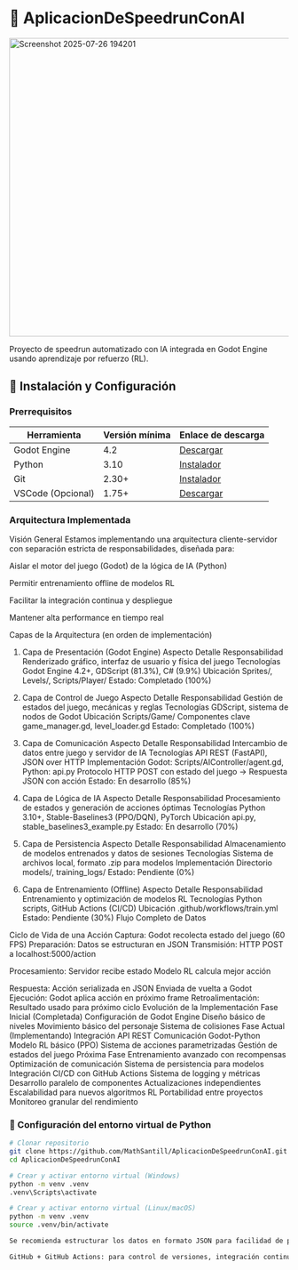 # 🚀 AplicacionDeSpeedrunConAI

<img width="950" height="537" alt="Screenshot 2025-07-26 194201" src="https://github.com/user-attachments/assets/d5b357c9-9f42-4135-92ad-3ee9729bc896" />

Proyecto de speedrun automatizado con IA integrada en Godot Engine usando aprendizaje por refuerzo (RL).

## 🔧 Instalación y Configuración

### Prerrequisitos
| Herramienta | Versión mínima | Enlace de descarga |
|-------------|----------------|-------------------|
| Godot Engine | 4.2 | [Descargar](https://godotengine.org/download) |
| Python | 3.10 | [Instalador](https://www.python.org/downloads/) |
| Git | 2.30+ | [Instalador](https://git-scm.com/downloads) |
| VSCode (Opcional) | 1.75+ | [Descargar](https://code.visualstudio.com/) |


### Arquitectura Implementada
Visión General
Estamos implementando una arquitectura cliente-servidor con separación estricta de responsabilidades, diseñada para:

Aislar el motor del juego (Godot) de la lógica de IA (Python)

Permitir entrenamiento offline de modelos RL

Facilitar la integración continua y despliegue

Mantener alta performance en tiempo real

Capas de la Arquitectura (en orden de implementación)
1. Capa de Presentación (Godot Engine)
Aspecto	Detalle
Responsabilidad	Renderizado gráfico, interfaz de usuario y física del juego
Tecnologías	Godot Engine 4.2+, GDScript (81.3%), C# (9.9%)
Ubicación	Sprites/, Levels/, Scripts/Player/
Estado:	 Completado (100%)

2. Capa de Control de Juego
Aspecto	Detalle
Responsabilidad	Gestión de estados del juego, mecánicas y reglas
Tecnologías	GDScript, sistema de nodos de Godot
Ubicación	Scripts/Game/
Componentes clave	game_manager.gd, level_loader.gd
Estado: Completado (100%)

3. Capa de Comunicación
Aspecto	Detalle
Responsabilidad	Intercambio de datos entre juego y servidor de IA
Tecnologías	API REST (FastAPI), JSON over HTTP
Implementación	Godot: Scripts/AIController/agent.gd, Python: api.py
Protocolo	HTTP POST con estado del juego → Respuesta JSON con acción
Estado: En desarrollo (85%)

4. Capa de Lógica de IA
Aspecto	Detalle
Responsabilidad	Procesamiento de estados y generación de acciones óptimas
Tecnologías	Python 3.10+, Stable-Baselines3 (PPO/DQN), PyTorch
Ubicación	api.py, stable_baselines3_example.py
Estado: En desarrollo (70%)

5. Capa de Persistencia
Aspecto	Detalle
Responsabilidad	Almacenamiento de modelos entrenados y datos de sesiones
Tecnologías	Sistema de archivos local, formato .zip para modelos
Implementación	Directorio models/, training_logs/
Estado: Pendiente (0%)

6. Capa de Entrenamiento (Offline)
Aspecto	Detalle
Responsabilidad	Entrenamiento y optimización de modelos RL
Tecnologías	Python scripts, GitHub Actions (CI/CD)
Ubicación	.github/workflows/train.yml
Estado: Pendiente (30%)
Flujo Completo de Datos

Ciclo de Vida de una Acción
Captura: Godot recolecta estado del juego (60 FPS)
Preparación: Datos se estructuran en JSON
Transmisión: HTTP POST a localhost:5000/action

Procesamiento:
Servidor recibe estado
Modelo RL calcula mejor acción

Respuesta:
Acción serializada en JSON
Enviada de vuelta a Godot
Ejecución: Godot aplica acción en próximo frame
Retroalimentación: Resultado usado para próximo ciclo
Evolución de la Implementación
Fase Inicial (Completada)
Configuración de Godot Engine
Diseño básico de niveles
Movimiento básico del personaje
Sistema de colisiones
Fase Actual (Implementando)
Integración API REST
Comunicación Godot-Python
Modelo RL básico (PPO)
Sistema de acciones parametrizadas
Gestión de estados del juego
Próxima Fase
Entrenamiento avanzado con recompensas
Optimización de comunicación
Sistema de persistencia para modelos
Integración CI/CD con GitHub Actions
Sistema de logging y métricas
Desarrollo paralelo de componentes
Actualizaciones independientes
Escalabilidad para nuevos algoritmos RL
Portabilidad entre proyectos
Monitoreo granular del rendimiento

### 🔄 Configuración del entorno virtual de Python
```bash
# Clonar repositorio
git clone https://github.com/MathSantill/AplicacionDeSpeedrunConAI.git
cd AplicacionDeSpeedrunConAI

# Crear y activar entorno virtual (Windows)
python -m venv .venv
.venv\Scripts\activate

# Crear y activar entorno virtual (Linux/macOS)
python -m venv .venv
source .venv/bin/activate

Se recomienda estructurar los datos en formato JSON para facilidad de parsing y flexibilidad.

GitHub + GitHub Actions: para control de versiones, integración continua y automatización del despliegue.
